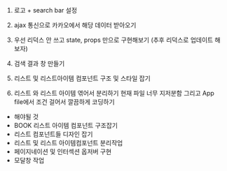 1. 로고 + search bar 설정
2. ajax 통신으로 카카오에서 해당 데이터 받아오기
3. 우선 리덕스 안 쓰고 state, props 만으로 구현해보기 (추후 리덕스로 업데이트 해
   보자)

4. 검색 결과 창 만들기
5. 리스트 및 리스트아이템 컴포넌트 구조 및 스타일 잡기
6. 리스트 와 리스트 아이템 엮어서 분리하기 현재 파일 너무 지저분함 그리고 App
   file에서 조건 걸어서 깔끔하게 코딩하기

- 해야될 것
- BOOK 리스트 아이템 컴포넌트 구조잡기
- 리스트 컴포넌트들 디자인 잡기
- 리스트 및 리스트 아이템컴포넌트 분리작업
- 페이지네이션 및 인터섹션 옵저버 구현
- 모달창 작업
